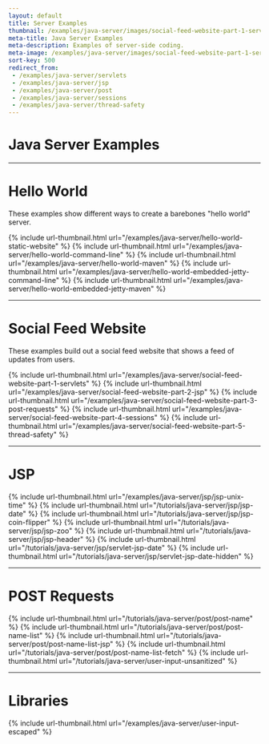 ```yaml
---
layout: default
title: Server Examples
thumbnail: /examples/java-server/images/social-feed-website-part-1-servlets-3.png
meta-title: Java Server Examples
meta-description: Examples of server-side coding.
meta-image: /examples/java-server/images/social-feed-website-part-1-servlets-4.png
sort-key: 500
redirect_from:
 - /examples/java-server/servlets
 - /examples/java-server/jsp
 - /examples/java-server/post
 - /examples/java-server/sessions
 - /examples/java-server/thread-safety
---
```


# Java Server Examples

---

# Hello World

These examples show different ways to create a barebones "hello world" server.

{% include url-thumbnail.html url="/examples/java-server/hello-world-static-website" %}
{% include url-thumbnail.html url="/examples/java-server/hello-world-command-line" %}
{% include url-thumbnail.html url="/examples/java-server/hello-world-maven" %}
{% include url-thumbnail.html url="/examples/java-server/hello-world-embedded-jetty-command-line" %}
{% include url-thumbnail.html url="/examples/java-server/hello-world-embedded-jetty-maven" %}

---

# Social Feed Website

These examples build out a social feed website that shows a feed of updates from users.

{% include url-thumbnail.html url="/examples/java-server/social-feed-website-part-1-servlets" %}
{% include url-thumbnail.html url="/examples/java-server/social-feed-website-part-2-jsp" %}
{% include url-thumbnail.html url="/examples/java-server/social-feed-website-part-3-post-requests" %}
{% include url-thumbnail.html url="/examples/java-server/social-feed-website-part-4-sessions" %}
{% include url-thumbnail.html url="/examples/java-server/social-feed-website-part-5-thread-safety" %}

---

# JSP

{% include url-thumbnail.html url="/examples/java-server/jsp/jsp-unix-time" %}
{% include url-thumbnail.html url="/tutorials/java-server/jsp/jsp-date" %}
{% include url-thumbnail.html url="/tutorials/java-server/jsp/jsp-coin-flipper" %}
{% include url-thumbnail.html url="/tutorials/java-server/jsp/jsp-zoo" %}
{% include url-thumbnail.html url="/tutorials/java-server/jsp/jsp-header" %}
{% include url-thumbnail.html url="/tutorials/java-server/jsp/servlet-jsp-date" %}
{% include url-thumbnail.html url="/tutorials/java-server/jsp/servlet-jsp-date-hidden" %}

---

# POST Requests

{% include url-thumbnail.html url="/tutorials/java-server/post/post-name" %}
{% include url-thumbnail.html url="/tutorials/java-server/post/post-name-list" %}
{% include url-thumbnail.html url="/tutorials/java-server/post/post-name-list-jsp" %}
{% include url-thumbnail.html url="/tutorials/java-server/post/post-name-list-fetch" %}
{% include url-thumbnail.html url="/tutorials/java-server/user-input-unsanitized" %}

---

# Libraries

{% include url-thumbnail.html url="/examples/java-server/user-input-escaped" %}
